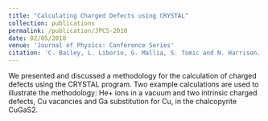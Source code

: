```yaml
---
title: "Calculating Charged Defects using CRYSTAL"
collection: publications
permalink: /publication/JPCS-2010
date: 02/05/2010
venue: 'Journal of Physics: Conference Series'
citation: 'C. Bailey, L. Liborio, G. Mallia, S. Tomic and N. Harrison. Journal of Physics: Conference Series, 242, 012004, 2010.'
---
```

We presented and discussed a methodology for the calculation of charged defects using the CRYSTAL program. 
Two example calculations are used to illustrate the methodology: He+ ions in a vacuum and two 
intrinsic charged defects, Cu vacancies and Ga substitution for Cu, in the chalcopyrite CuGaS2.

